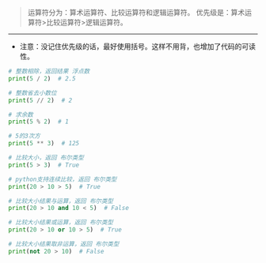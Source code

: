 > 运算符分为：算术运算符、比较运算符和逻辑运算符。
> 优先级是：算术运算符>比较运算符>逻辑运算符。
***
* 注意：没记住优先级的话，最好使用括号。这样不用背，也增加了代码的可读性。

```python
# 整数相除，返回结果 浮点数
print(5 / 2)  # 2.5

# 整数省去小数位
print(5 // 2)  # 2

# 求余数
print(5 % 2)  # 1

# 5的3次方
print(5 ** 3)  # 125

# 比较大小，返回 布尔类型
print(5 > 3)  # True

# python支持连续比较，返回 布尔类型
print(20 > 10 > 5)  # True

# 比较大小结果与运算，返回 布尔类型
print(20 > 10 and 10 < 5)  # False

# 比较大小结果或运算，返回 布尔类型
print(20 > 10 or 10 > 5)  # True

# 比较大小结果取非运算，返回 布尔类型
print(not 20 > 10)  # False

```